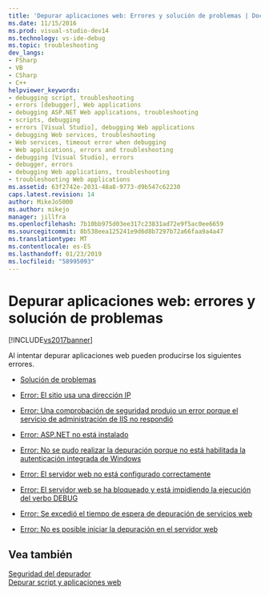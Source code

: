 ```yaml
---
title: 'Depurar aplicaciones web: Errores y solución de problemas | Documentos de Microsoft'
ms.date: 11/15/2016
ms.prod: visual-studio-dev14
ms.technology: vs-ide-debug
ms.topic: troubleshooting
dev_langs:
- FSharp
- VB
- CSharp
- C++
helpviewer_keywords:
- debugging script, troubleshooting
- errors [debugger], Web applications
- debugging ASP.NET Web applications, troubleshooting
- scripts, debugging
- errors [Visual Studio], debugging Web applications
- debugging Web services, troubleshooting
- Web services, timeout error when debugging
- Web applications, errors and troubleshooting
- debugging [Visual Studio], errors
- debugger, errors
- debugging Web applications, troubleshooting
- troubleshooting Web applications
ms.assetid: 63f2742e-2031-48a8-9773-d9b547c62230
caps.latest.revision: 14
author: MikeJo5000
ms.author: mikejo
manager: jillfra
ms.openlocfilehash: 7b10bb975d03ee317c23831ad72e9f5ac0ee6659
ms.sourcegitcommit: 8b538eea125241e9d6d8b7297b72a66faa9a4a47
ms.translationtype: MT
ms.contentlocale: es-ES
ms.lasthandoff: 01/23/2019
ms.locfileid: "58995093"
---
```

# <a name="debugging-web-applications-errors-and-troubleshooting"></a>Depurar aplicaciones web: errores y solución de problemas
[!INCLUDE[vs2017banner](../includes/vs2017banner.md)]

Al intentar depurar aplicaciones web pueden producirse los siguientes errores.  
  
-   [Solución de problemas](../debugger/debugging-web-applications-troubleshooting.md)  
  
-   [Error: El sitio usa una dirección IP](../debugger/error-site-uses-ip-address.md)  
  
-   [Error: Una comprobación de seguridad produjo un error porque el servicio de administración de IIS no respondió](../debugger/error-a-security-check-failed-because-the-iis-admin-service-did-not-respond.md)  
  
-   [Error: ASP.NET no está instalado](../debugger/error-aspnet-not-installed.md)  
  
-   [Error: No se pudo realizar la depuración porque no está habilitada la autenticación integrada de Windows](../debugger/error-debugging-failed-because-integrated-windows-authentication-is-not-enabled.md)  
  
-   [Error: El servidor web no está configurado correctamente](../debugger/error-the-web-server-is-not-configured-correctly.md)  
  
-   [Error: El servidor web se ha bloqueado y está impidiendo la ejecución del verbo DEBUG](../debugger/error-the-web-server-has-been-locked-down-and-is-blocking-the-debug-verb.md)  
  
-   [Error: Se excedió el tiempo de espera de depuración de servicios web](../debugger/error-timeout-while-debugging-web-services.md)  
  
-   [Error: No es posible iniciar la depuración en el servidor web](../debugger/error-unable-to-start-debugging-on-the-web-server.md)  
  
## <a name="see-also"></a>Vea también  
 [Seguridad del depurador](../debugger/debugger-security.md)   
 [Depurar script y aplicaciones web](../debugger/debugging-web-applications-and-script.md)
